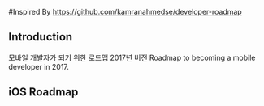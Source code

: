 #Inspired By
https://github.com/kamranahmedse/developer-roadmap

## Introduction
모바일 개발자가 되기 위한 로드맵 2017년 버전
Roadmap to becoming a mobile developer in 2017.

## iOS Roadmap



